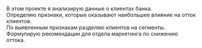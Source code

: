 В этом проекте я анализирую данные о клиентах банка. <br>
Определяю признаки, которые оказывают наибольшее влияние на отток клиентов. <br>
По выявленным признакам разделяю клиентов на сегменты. <br>
Формулирую рекомендации для отдела маркетинга по снижению оттока.

